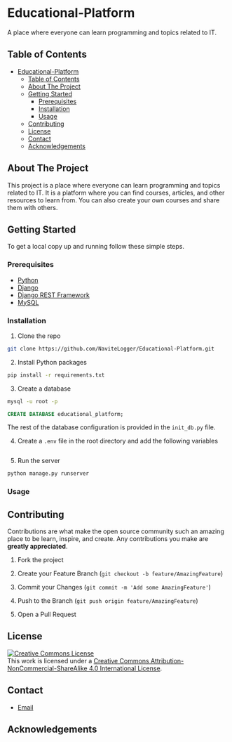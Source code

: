 # Educational-Platform

A place where everyone can learn programming and topics related to IT.

## Table of Contents

- [Educational-Platform](#educational-platform)
  - [Table of Contents](#table-of-contents)
  - [About The Project](#about-the-project)
  - [Getting Started](#getting-started)
    - [Prerequisites](#prerequisites)
    - [Installation](#installation)
    - [Usage](#usage)
  - [Contributing](#contributing)
  - [License](#license)
  - [Contact](#contact)
  - [Acknowledgements](#acknowledgements)

## About The Project

This project is a place where everyone can learn programming and topics related to IT. It is a platform where you can find courses, articles, and other resources to learn from. You can also create your own courses and share them with others.

## Getting Started

To get a local copy up and running follow these simple steps.

### Prerequisites

- [Python](https://www.python.org/downloads/)
- [Django](https://www.djangoproject.com/download/)
- [Django REST Framework](https://www.django-rest-framework.org/#installation)
- [MySQL](https://www.mysql.com/downloads/)

### Installation

1. Clone the repo

```sh
git clone https://github.com/NaviteLogger/Educational-Platform.git
```

2. Install Python packages

```sh
pip install -r requirements.txt
```

3. Create a database

```sh
mysql -u root -p
```

```sql
CREATE DATABASE educational_platform;
```

The rest of the database configuration is provided in the `init_db.py` file.

4. Create a `.env` file in the root directory and add the following variables

```env

```

5. Run the server

```sh
python manage.py runserver
```

### Usage

## Contributing

Contributions are what make the open source community such an amazing place to be learn, inspire, and create. Any contributions you make are **greatly appreciated**.

1. Fork the project

2. Create your Feature Branch (`git checkout -b feature/AmazingFeature`)

3. Commit your Changes (`git commit -m 'Add some AmazingFeature'`)

4. Push to the Branch (`git push origin feature/AmazingFeature`)

5. Open a Pull Request

## License

<a rel="license" href="http://creativecommons.org/licenses/by-nc-sa/4.0/"><img alt="Creative Commons License" style="border-width:0" src="https://i.creativecommons.org/l/by-nc-sa/4.0/88x31.png" /></a><br />This work is licensed under a <a rel="license" href="http://creativecommons.org/licenses/by-nc-sa/4.0/">Creative Commons Attribution-NonCommercial-ShareAlike 4.0 International License</a>.

## Contact

- [Email](mailto:kacprzakmarek92@gmail.com)

## Acknowledgements
